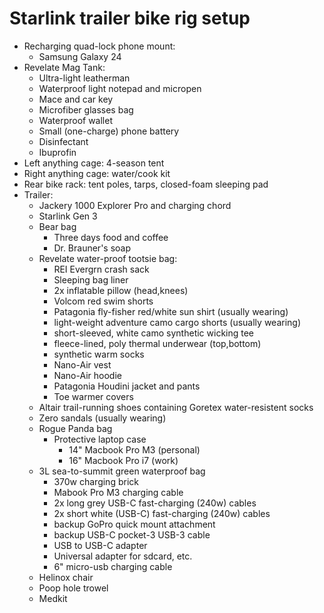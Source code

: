 # Starlink trailer bike rig setup

* Recharging quad-lock phone mount:
    * Samsung Galaxy 24
* Revelate Mag Tank:
    * Ultra-light leatherman
    * Waterproof light notepad and micropen
    * Mace and car key
    * Microfiber glasses bag
    * Waterproof wallet
    * Small (one-charge) phone battery
    * Disinfectant
    * Ibuprofin
* Left anything cage: 4-season tent
* Right anything cage: water/cook kit
* Rear bike rack: tent poles, tarps, closed-foam sleeping pad
* Trailer:
    * Jackery 1000 Explorer Pro and charging chord
    * Starlink Gen 3
    * Bear bag
        * Three days food and coffee
        * Dr. Brauner's soap
    * Revelate water-proof tootsie bag:
        * REI Evergrn crash sack
        * Sleeping bag liner
        * 2x inflatable pillow (head,knees)
        * Volcom red swim shorts
        * Patagonia fly-fisher red/white sun shirt (usually wearing)
        * light-weight adventure camo cargo shorts (usually wearing)
        * short-sleeved, white camo synthetic wicking tee 
        * fleece-lined, poly thermal underwear (top,bottom)
        * synthetic warm socks
        * Nano-Air vest
        * Nano-Air hoodie
        * Patagonia Houdini jacket and pants
        * Toe warmer covers
    * Altair trail-running shoes containing Goretex water-resistent socks
    * Zero sandals (usually wearing)
    * Rogue Panda bag
        * Protective laptop case
            * 14" Macbook Pro M3 (personal)
            * 16" Macbook Pro i7 (work)
    * 3L sea-to-summit green waterproof bag
        * 370w charging brick
        * Mabook Pro M3 charging cable
        * 2x long grey USB-C fast-charging (240w) cables
        * 2x short white (USB-C) fast-charging (240w) cables
        * backup GoPro quick mount attachment
        * backup USB-C pocket-3 USB-3 cable
        * USB to USB-C adapter
        * Universal adapter for sdcard, etc.
        * 6" micro-usb charging cable
    * Helinox chair
    * Poop hole trowel
    * Medkit

